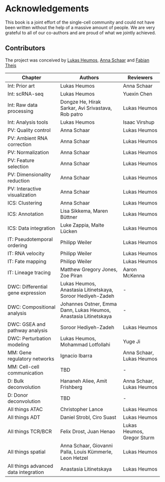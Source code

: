 # Acknowledgements

This book is a joint effort of the single-cell community and could not have been written without the help of a massive amount of people.
We are very grateful to all of our co-authors and are proud of what we jointly achieved.

## Contributors

The project was conceived by [Lukas Heumos](https://twitter.com/LukasHeumos), [Anna Schaar](https://twitter.com/AnnaCSchaar) and [Fabian Theis](https://twitter.com/fabian_theis)

| Chapter                              | Authors                                                          | Reviewers                  |
| ------------------------------------ | ---------------------------------------------------------------- | -------------------------- |
| Int: Prior art                       | Lukas Heumos                                                     | Anna Schaar                |
| Int: scRNA-seq                       | Lukas Heumos                                                     | Yuexin Chen                |
| Int: Raw data processing             | Dongze He, Hirak Sarkar, Avi Srivastava, Rob patro               | Lukas Heumos               |
| Int: Analysis tools                  | Lukas Heumos                                                     | Isaac Virshup              |
| PV: Quality control                  | Anna Schaar                                                      | Lukas Heumos               |
| PV: Ambient RNA correction           | Anna Schaar                                                      | Lukas Heumos               |
| PV: Normalization                    | Anna Schaar                                                      | Lukas Heumos               |
| PV: Feature selection                | Anna Schaar                                                      | Lukas Heumos               |
| PV: Dimensionality reduction         | Anna Schaar                                                      | Lukas Heumos               |
| PV: Interactive visualization        | Anna Schaar                                                      | Lukas Heumos               |
| ICS: Clustering                      | Anna Schaar                                                      | Lukas Heumos               |
| ICS: Annotation                      | Lisa Sikkema, Maren Büttner                                      | Lukas Heumos               |
| ICS: Data integration                | Luke Zappia, Malte Lücken                                        | Lukas Heumos               |
| IT: Pseudotemporal ordering          | Philipp Weiler                                                   | Lukas Heumos               |
| IT: RNA velocity                     | Philipp Weiler                                                   | Lukas Heumos               |
| IT: Fate mapping                     | Philipp Weiler                                                   | Lukas Heumos               |
| IT: Lineage tracing                  | Matthew Gregory Jones, Zoe Piran                                 | Aaron McKenna              |
| DWC: Differential gene expression    | Lukas Heumos, Anastasia Litinetskaya, Soroor Hediyeh-Zadeh       | -                          |
| DWC: Compositional analysis          | Johannes Ostner, Emma Dann, Lukas Heumos, Anastasia Litinetskaya | -                          |
| DWC: GSEA and pathway analysis       | Soroor Hediyeh-Zadeh                                             | Lukas Heumos               |
| DWC: Perturbation modeling           | Lukas Heumos, Mohammad Lotfollahi                                | Yuge Ji                    |
| MM: Gene regulatory networks         | Ignacio Ibarra                                                   | Anna Schaar, Lukas Heumos  |
| MM: Cell-cell communication          | TBD                                                              | -                          |
| D: Bulk deconvolution                | Hananeh Aliee, Amit Frishberg                                    | Anna Schaar, Lukas Heumos  |
| D: Donor deconvolution               | TBD                                                              | -                          |
| All things ATAC                      | Christopher Lance                                                | Lukas Heumos               |
| All things ADT                       | Daniel Strobl, Ciro Suast                                        | Lukas Heumos               |
| All things TCR/BCR                   | Felix Drost, Juan Henao                                          | Lukas Heumos, Gregor Sturm |
| All things spatial                   | Anna Schaar, Giovanni Palla, Louis Kümmerle, Leon Hetzel         | Lukas Heumos               |
| All things advanced data integration | Anastasia Litinetskaya                                           | Lukas Heumos               |
